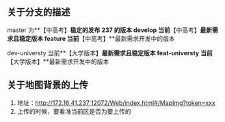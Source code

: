 <!--
 * @Author: your name
 * @Date: 2021-12-17 09:02:39
 * @LastEditTime: 2022-03-04 14:53:08
 * @LastEditors: your name
 * @Description: 打开koroFileHeader查看配置 进行设置: https://github.com/OBKoro1/koro1FileHeader/wiki/%E9%85%8D%E7%BD%AE
 * @FilePath: \znbk_rzzd_zx_web_new\README.md
-->

## 关于分支的描述

master 为**【中高考】**稳定的发布 237 的版本
develop 当前**【中高考】**最新需求且稳定版本
feature 当前**【中高考】**最新需求开发中的版本

dev-universty 当前**【大学版本】**最新需求且稳定版本
feat-universty 当前**【大学版本】**最新需求开发中的版本

## 关于地图背景的上传

1. 地址：http://172.16.41.237:12072/Web/index.html#/MapImg?token=xxx
2. 上传的时候，要看准当前区是否为要上传的
